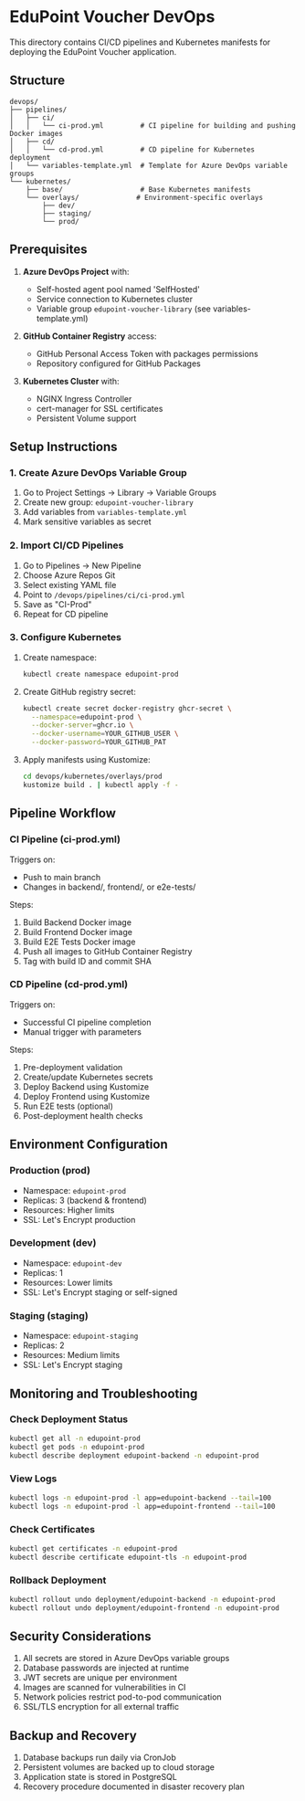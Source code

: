 # EduPoint Voucher DevOps

This directory contains CI/CD pipelines and Kubernetes manifests for deploying the EduPoint Voucher application.

## Structure

```
devops/
├── pipelines/
│   ├── ci/
│   │   └── ci-prod.yml         # CI pipeline for building and pushing Docker images
│   ├── cd/
│   │   └── cd-prod.yml         # CD pipeline for Kubernetes deployment
│   └── variables-template.yml  # Template for Azure DevOps variable groups
└── kubernetes/
    ├── base/                   # Base Kubernetes manifests
    └── overlays/              # Environment-specific overlays
        ├── dev/
        ├── staging/
        └── prod/
```

## Prerequisites

1. **Azure DevOps Project** with:
   - Self-hosted agent pool named 'SelfHosted'
   - Service connection to Kubernetes cluster
   - Variable group `edupoint-voucher-library` (see variables-template.yml)

2. **GitHub Container Registry** access:
   - GitHub Personal Access Token with packages permissions
   - Repository configured for GitHub Packages

3. **Kubernetes Cluster** with:
   - NGINX Ingress Controller
   - cert-manager for SSL certificates
   - Persistent Volume support

## Setup Instructions

### 1. Create Azure DevOps Variable Group

1. Go to Project Settings → Library → Variable Groups
2. Create new group: `edupoint-voucher-library`
3. Add variables from `variables-template.yml`
4. Mark sensitive variables as secret

### 2. Import CI/CD Pipelines

1. Go to Pipelines → New Pipeline
2. Choose Azure Repos Git
3. Select existing YAML file
4. Point to `/devops/pipelines/ci/ci-prod.yml`
5. Save as "CI-Prod"
6. Repeat for CD pipeline

### 3. Configure Kubernetes

1. Create namespace:
   ```bash
   kubectl create namespace edupoint-prod
   ```

2. Create GitHub registry secret:
   ```bash
   kubectl create secret docker-registry ghcr-secret \
     --namespace=edupoint-prod \
     --docker-server=ghcr.io \
     --docker-username=YOUR_GITHUB_USER \
     --docker-password=YOUR_GITHUB_PAT
   ```

3. Apply manifests using Kustomize:
   ```bash
   cd devops/kubernetes/overlays/prod
   kustomize build . | kubectl apply -f -
   ```

## Pipeline Workflow

### CI Pipeline (ci-prod.yml)

Triggers on:
- Push to main branch
- Changes in backend/, frontend/, or e2e-tests/

Steps:
1. Build Backend Docker image
2. Build Frontend Docker image  
3. Build E2E Tests Docker image
4. Push all images to GitHub Container Registry
5. Tag with build ID and commit SHA

### CD Pipeline (cd-prod.yml)

Triggers on:
- Successful CI pipeline completion
- Manual trigger with parameters

Steps:
1. Pre-deployment validation
2. Create/update Kubernetes secrets
3. Deploy Backend using Kustomize
4. Deploy Frontend using Kustomize
5. Run E2E tests (optional)
6. Post-deployment health checks

## Environment Configuration

### Production (prod)
- Namespace: `edupoint-prod`
- Replicas: 3 (backend & frontend)
- Resources: Higher limits
- SSL: Let's Encrypt production

### Development (dev)
- Namespace: `edupoint-dev`
- Replicas: 1
- Resources: Lower limits
- SSL: Let's Encrypt staging or self-signed

### Staging (staging)
- Namespace: `edupoint-staging`
- Replicas: 2
- Resources: Medium limits
- SSL: Let's Encrypt staging

## Monitoring and Troubleshooting

### Check Deployment Status
```bash
kubectl get all -n edupoint-prod
kubectl get pods -n edupoint-prod
kubectl describe deployment edupoint-backend -n edupoint-prod
```

### View Logs
```bash
kubectl logs -n edupoint-prod -l app=edupoint-backend --tail=100
kubectl logs -n edupoint-prod -l app=edupoint-frontend --tail=100
```

### Check Certificates
```bash
kubectl get certificates -n edupoint-prod
kubectl describe certificate edupoint-tls -n edupoint-prod
```

### Rollback Deployment
```bash
kubectl rollout undo deployment/edupoint-backend -n edupoint-prod
kubectl rollout undo deployment/edupoint-frontend -n edupoint-prod
```

## Security Considerations

1. All secrets are stored in Azure DevOps variable groups
2. Database passwords are injected at runtime
3. JWT secrets are unique per environment
4. Images are scanned for vulnerabilities in CI
5. Network policies restrict pod-to-pod communication
6. SSL/TLS encryption for all external traffic

## Backup and Recovery

1. Database backups run daily via CronJob
2. Persistent volumes are backed up to cloud storage
3. Application state is stored in PostgreSQL
4. Recovery procedure documented in disaster recovery plan